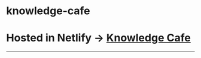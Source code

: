# knowledge-cafe

# Hosted in Netlify -> [Knowledge Cafe](https://hero-gadget-apurba-hasan-j.netlify.app/)
----

